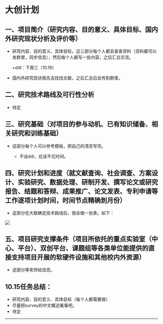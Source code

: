 # 大创计划

## 一、项目简介（研究内容、目的意义、具体目标、国内外研究现状分析及评价等）

+ 研究内容、目的意义、具体目标，这三部分每个人都去查查资料（资料都可以发群里，同步信息），然后每个人都写一些内容，之后汇总交流。
  
    +ddl：下周三（10.19）

+ 国内外研究现状我先去找找文献，之后汇总后会传到群里。


## 二、研究技术路线及可行性分析

+ 待定

## 三、研究基础（对项目的参与动机、已有知识储备、相关研究和训练基础）

+ 这部分每个人可以参考模板，把自己的清空写完。
    
    + 不设ddl，应该不花时间。

## 四、研究计划和进度（就文献查询、社会调查、方案设计、实验研究、数据处理、研制开发、撰写论文或研究报告、结题和答辩、成果推广、论文发表、专利申请等工作逐项计划时间，时间节点精确到月份）

+ 这部分在大致确定技术路线后，我会做一张表，如下：

![](https://i.imgur.com/5ajWyIl.png)

## 五、项目研究支撑条件（项目所依托的重点实验室（中心、平台）、双创平台、课题组等各类单位能提供的直接支持项目开展的软硬件设施和其他校内外资源）

+ 这部分等老师给信息。


## 10.15任务总结：

+ 研究内容、目的意义、具体目标（每个人都需要做）
+ 尽量把survey的中文概述看看吧。
+ 待定




---
